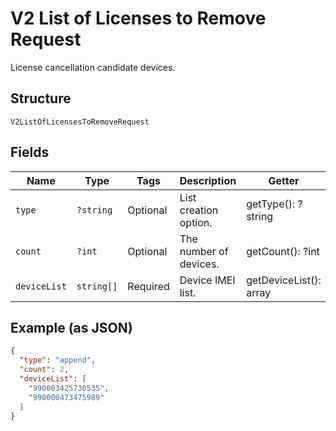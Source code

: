 
# V2 List of Licenses to Remove Request

License cancellation candidate devices.

## Structure

`V2ListOfLicensesToRemoveRequest`

## Fields

| Name | Type | Tags | Description | Getter | Setter |
|  --- | --- | --- | --- | --- | --- |
| `type` | `?string` | Optional | List creation option. | getType(): ?string | setType(?string type): void |
| `count` | `?int` | Optional | The number of devices. | getCount(): ?int | setCount(?int count): void |
| `deviceList` | `string[]` | Required | Device IMEI list. | getDeviceList(): array | setDeviceList(array deviceList): void |

## Example (as JSON)

```json
{
  "type": "append",
  "count": 2,
  "deviceList": [
    "990003425730535",
    "990000473475989"
  ]
}
```

